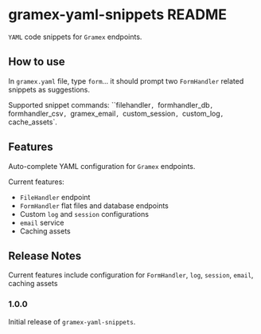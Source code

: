 # gramex-yaml-snippets README

`YAML` code snippets for `Gramex` endpoints.

## How to use

In `gramex.yaml` file, type `form`... it should prompt two `FormHandler` related snippets as suggestions.

Supported snippet commands: ``filehandler`, `formhandler_db`, `formhandler_csv`, `gramex_email`, `custom_session`, `custom_log`, `cache_assets`.

## Features

Auto-complete YAML configuration for `Gramex` endpoints.

Current features:

- `FileHandler` endpoint
- `FormHandler` flat files and database endpoints
- Custom `log` and `session` configurations
- `email` service
- Caching assets

## Release Notes

Current features include configuration for `FormHandler`, `log`, `session`, `email`, caching assets

### 1.0.0

Initial release of `gramex-yaml-snippets`.
